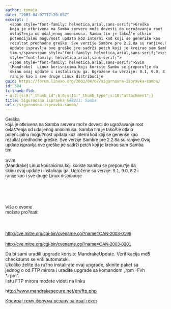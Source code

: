 ```yaml
---
author: tomaja
date: "2003-04-07T17:20:05Z"
excerpt: |
  <span style="font-family: helvetica,arial,sans-serif;">Greška
  koja je otkrivena na Samba serveru može dovesti do ugrožavanja root
  ovlaš?enja od udaljenog anonimusa. Samba tim je takoÄ‘e otkrio
  potencijalnu mogu?nost updata koz interni kod koji se generiše kao
  rezultat predhodne greške. Sve verzije Sambre pre 2.2.8a su ranjive.Ovaj
  update ispravlja ove greške jre sadrži petch koji je kreirao sam Samba
  tim.</span><span style="font-family: helvetica,arial,sans-serif;"></span><br
  style="font-family: helvetica,arial,sans-serif;">
  <span style="font-family: helvetica,arial,sans-serif;">Svim
  (Mandrake)  Linux korisnicima koji koriste Sambu se preporu?je da
  skinu ovaj update i instaliraju ga. Ugrožene su verzije: 9.1, 9.0, 8.2 i
  ranije kao i sve druge Linux distribucije
guid: https://forum.linuxo.org/2003/04/07/sigurnosna-ispravka-samba/
id: 304
tc-thumb-fld:
- a:2:{s:9:"_thumb_id";b:0;s:11:"_thumb_type";s:10:"attachment";}
title: Sigurnosna ispravka &#8211; Samba
url: /sigurnosna-ispravka-samba/
---
```

<span style="font-family: helvetica,arial,sans-serif;">Greška<br /> koja je otkrivena na Samba serveru može dovesti do ugrožavanja root<br /> ovlaš?enja od udaljenog anonimusa. Samba tim je takoÄ‘e otkrio<br /> potencijalnu mogu?nost updata koz interni kod koji se generiše kao<br /> rezultat predhodne greške. Sve verzije Sambre pre 2.2.8a su ranjive.Ovaj<br /> update ispravlja ove greške jre sadrži petch koji je kreirao sam Samba<br /> tim.</span><span style="font-family: helvetica,arial,sans-serif;"></span><br
 style="font-family: helvetica,arial,sans-serif;" />  
<span style="font-family: helvetica,arial,sans-serif;">Svim<br /> (Mandrake) Linux korisnicima koji koriste Sambu se preporu?je da<br /> skinu ovaj update i instaliraju ga. Ugrožene su verzije: 9.1, 9.0, 8.2 i<br /> ranije kao i sve druge Linux distribucije<!--break--></span>

<span
 style="font-family: helvetica,arial,sans-serif;"></span><br
 style="font-family: helvetica,arial,sans-serif;" />  
<span style="font-family: helvetica,arial,sans-serif;"></span><br
 style="font-family: helvetica,arial,sans-serif;" />  
<span style="font-family: helvetica,arial,sans-serif;">Više o ovome<br /> možete pro?itati:</span><br
 style="font-family: helvetica,arial,sans-serif;" />  
  <span style="font-family: helvetica,arial,sans-serif;"></span><br
 style="font-family: helvetica,arial,sans-serif;" />  
  <span style="font-family: helvetica,arial,sans-serif;"><a
 href="http://cve.mitre.org/cgi-bin/cvename.cgi?name=CAN-2003-0196">http://cve.mitre.org/cgi-bin/cvename.cgi?name=CAN-2003-0196</a></span><br
 style="font-family: helvetica,arial,sans-serif;" />  
  <span style="font-family: helvetica,arial,sans-serif;"><a
 href="http://cve.mitre.org/cgi-bin/cvename.cgi?name=CAN-2003-0201">http://cve.mitre.org/cgi-bin/cvename.cgi?name=CAN-2003-0201</a></p> 

<p>
  Da bi sami uradili upgrade korisite MandrakeUpdate. Verifikacija md5<br /> checksums se vrši automatski.<br /> Ukoliko želite da ru?no instalirate ovaj upgrade, skinite paket sa<br /> jednog o od FTP mirora i uradite upgrade sa komandom &#8222;rpm -Fvh<br /> *.rpm&#8220;. <br /> listu FTP mirora možete videti na linku
</p>

<p>
  h<a href="http://www.mandrakesecure.net/en/ftp.php">ttp://www.mandrakesecure.net/en/ftp.php<br /> </a>
</p>

<p>
  </span></small>
</p>

<p>
  <a href="https://linuxo.org/nova-tema-na-forumu/?se_pid=304">Креирај тему форума везану за овај текст</a>
</p>